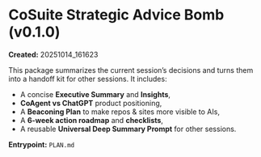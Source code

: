 # CoSuite Strategic Advice Bomb (v0.1.0)

**Created:** 20251014_161623

This package summarizes the current session’s decisions and turns them into a handoff kit for other sessions.
It includes:
- A concise **Executive Summary** and **Insights**,
- **CoAgent vs ChatGPT** product positioning,
- A **Beaconing Plan** to make repos & sites more visible to AIs,
- A **6-week action roadmap** and **checklists**,
- A reusable **Universal Deep Summary Prompt** for other sessions.

**Entrypoint:** `PLAN.md`

